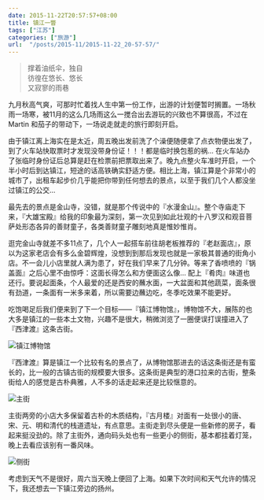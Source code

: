 ```yaml
---
date: 2015-11-22T20:57:57+08:00
title: 镇江一瞥
tags: ["江苏"]
categories: ["旅游"]
url:  "/posts/2015-11/2015-11-22_20-57-57/"
---
```


> 撑着油纸伞，独自  
> 彷徨在悠长、悠长  
> 又寂寥的雨巷

九月秋高气爽，可那时忙着找人生中第一份工作，出游的计划便暂时搁置。一场秋雨一场寒，被11月的这么几场雨这么一搅合出去游玩的兴致也不算很高，不过在 Martin 和茄子的带动下，一场说走就走的旅行即刻开启。

由于镇江离上海实在是太近，周五晚出发前洗了个澡便随便拿了点衣物便出发了，到了火车站快取票时才发现没带身份证！！！都是临时换包惹的祸... 在火车站办了张临时身份证后总算是赶在检票前把票取出来了。晚九点整火车准时开启，一个半小时后到达镇江，短途的话高铁确实舒适方便。相比上海，镇江算是个非常小的城市了，出租车起步价几乎能把你带到任何想去的景点，以至于我们几个人都没坐过镇江的公交... 

最先去的景点是金山寺，没错，就是那个传说中的『水漫金山』。整个寺庙走下来，『大雄宝殿』给我的印象最为深刻，第一次见到如此壮观的十八罗汉和观音菩萨处形态各异的善财童子，各类善财童子雕刻地真是惟妙惟肖。

逛完金山寺就差不多11点了，几个人一起搭车前往胡老板推荐的『老赵面店』，原以为这家老店会有多么金碧辉煌，没想到到那后发现也就是一家极其普通的街角小店。不一会儿小店里就人满为患了，好在我们早来了几分钟。等来了香喷喷的『锅盖面』之后心里不由惊呼：这面长得怎么和方便面这么像... 配上『肴肉』味道也还行。要说起面条，个人最爱的还是西安的蘸水面，一大盆面和其他蔬菜，面条很有劲道，一条面有一米多来着，所以需要边蘸边吃，冬季吃效果不能更好。

吃饱喝足后我们便来到了下一个目标——『镇江博物馆』，博物馆不大，展陈的也大多是镇江的一些本土文物，兴趣不是很大，稍微浏览了一圈便误打误撞进入了『西津渡』这条古街。

![镇江博物馆](/pictures/2015/201511/2015-11-21_12-43-23.jpg-q75)

『西津渡』算是镇江一个比较有名的景点了，从博物馆那进去的话这条街还是有蛮长的，比一般的古镇古街的规模要大很多。这条街是典型的港口拉来的古街，整条街给人的感觉是古朴典雅，人不多的话走起来还是比较惬意的。

![主街](/pictures/2015/201511/2015-11-21_13-27-53.jpg-q75)

主街两旁的小店大多保留着古朴的木质结构，『古月楼』对面有一处很小的唐、宋、元、明和清代的栈道遗址，有点意思。主街走到尽头便是一些新修的房子，看起来挺没劲的。除了主街外，通向码头处也有一些更小的侧街，基本都挂着灯笼，晚上去看应该别有一番风味。

![侧街](/pictures/2015/201511/2015-11-21_13-29-49.jpg-q75)


考虑到天气不是很好，周六当天晚上便回了上海。如果下次时间和天气允许的情况下，我还想去一下镇江旁边的扬州。